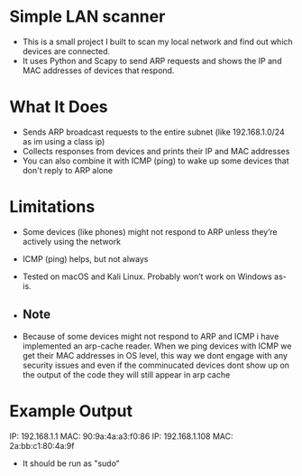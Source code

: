 # Simple LAN scanner 

- This is a small project I built to scan my local network and find out which devices are connected. 
- It uses Python and Scapy to send ARP requests and shows the IP and MAC addresses of devices that respond.

# What It Does

- Sends ARP broadcast requests to the entire subnet (like 192.168.1.0/24 as im using a class ip)
- Collects responses from devices and prints their IP and MAC addresses
- You can also combine it with ICMP (ping) to wake up some devices that don't reply to ARP alone

# Limitations

- Some devices (like phones) might not respond to ARP unless they’re actively using the network
- ICMP (ping) helps, but not always
- Tested on macOS and Kali Linux. Probably won’t work on Windows as-is.


- ## Note

- Because of some devices might not respond to ARP and ICMP i have implemented an arp-cache reader. When we ping devices with ICMP we get their MAC addresses in OS level, this way we dont engage with any security issues and even if the comminucated devices dont show up on the output of the code they will still appear in arp cache

# Example Output

IP: 192.168.1.1
MAC: 90:9a:4a:a3:f0:86
IP: 192.168.1.108
MAC: 2a:bb:c1:80:4a:9f

- It should be run as "sudo"
